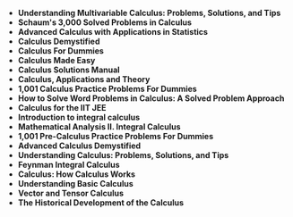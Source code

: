 <ul>
<li><b><a target="_blank" href="https://github.com/manjunath5496/Calculus-Books/blob/master/alc(1).pdf" style="text-decoration:none;">Understanding Multivariable Calculus: Problems, Solutions, and Tips</a></b></li>
                                <li><b><a target="_blank" href="https://github.com/manjunath5496/Calculus-Books/blob/master/alc(2).pdf" style="text-decoration:none;">Schaum's 3,000 Solved Problems in Calculus</a></b></li>
                                <li><b><a target="_blank" href="https://github.com/manjunath5496/Calculus-Books/blob/master/alc(3).pdf" style="text-decoration:none;">Advanced Calculus with Applications in Statistics</a></b></li>
 <li><b><a target="_blank" href="https://github.com/manjunath5496/Calculus-Books/blob/master/alc(4).pdf" style="text-decoration:none;">Calculus Demystified  </a></b></li>                              
<li><b><a target="_blank" href="https://github.com/manjunath5496/Calculus-Books/blob/master/alc(5).pdf" style="text-decoration:none;">Calculus For Dummies</a></b></li>
<li><b><a target="_blank" href="https://github.com/manjunath5496/Calculus-Books/blob/master/alc(6).pdf" style="text-decoration:none;">Calculus Made Easy</a></b></li>
                                <li><b><a target="_blank" href="https://github.com/manjunath5496/Calculus-Books/blob/master/alc(7).pdf" style="text-decoration:none;">Calculus Solutions Manual</a></b></li>
  
<li><b><a target="_blank" href="https://github.com/manjunath5496/Calculus-Books/blob/master/alc(8).pdf" style="text-decoration:none;">Calculus, Applications and Theory</a></b></li>
                                <li><b><a target="_blank" href="https://github.com/manjunath5496/Calculus-Books/blob/master/alc(9).pdf" style="text-decoration:none;">1,001 Calculus Practice Problems For Dummies</a></b></li>
                                <li><b><a target="_blank" href="https://github.com/manjunath5496/Calculus-Books/blob/master/alc(10).pdf" style="text-decoration:none;">How to Solve Word Problems in Calculus: A Solved Problem Approach</a></b></li>
 <li><b><a target="_blank" href="https://github.com/manjunath5496/Calculus-Books/blob/master/alc(11).pdf" style="text-decoration:none;">Calculus for the IIT JEE  </a></b></li>                              
<li><b><a target="_blank" href="https://github.com/manjunath5496/Calculus-Books/blob/master/alc(12).pdf" style="text-decoration:none;">Introduction to integral calculus</a></b></li>
<li><b><a target="_blank" href="https://github.com/manjunath5496/Calculus-Books/blob/master/alc(13).pdf" style="text-decoration:none;">Mathematical Analysis II. Integral Calculus</a></b></li>
                                <li><b><a target="_blank" href="https://github.com/manjunath5496/Calculus-Books/blob/master/alc(14).pdf" style="text-decoration:none;">1,001 Pre-Calculus Practice Problems For Dummies</a></b></li>  
  
<li><b><a target="_blank" href="https://github.com/manjunath5496/Calculus-Books/blob/master/alc(15).pdf" style="text-decoration:none;">Advanced Calculus Demystified</a></b></li>

<li><b><a target="_blank" href="https://github.com/manjunath5496/Calculus-Books/blob/master/alc(16).pdf" style="text-decoration:none;">Understanding Calculus: Problems, Solutions, and Tips</a></b></li>
                                <li><b><a target="_blank" href="https://github.com/manjunath5496/Calculus-Books/blob/master/alc(17).pdf" style="text-decoration:none;">Feynman Integral Calculus</a></b></li>
 <li><b><a target="_blank" href="https://github.com/manjunath5496/Calculus-Books/blob/master/alc(18).pdf" style="text-decoration:none;">Calculus: How Calculus Works  </a></b></li>                              
<li><b><a target="_blank" href="https://github.com/manjunath5496/Calculus-Books/blob/master/alc(19).pdf" style="text-decoration:none;">Understanding Basic Calculus</a></b></li>
<li><b><a target="_blank" href="https://github.com/manjunath5496/Calculus-Books/blob/master/alc(20).pdf" style="text-decoration:none;">Vector and Tensor Calculus</a></b></li>
                                <li><b><a target="_blank" href="https://github.com/manjunath5496/Calculus-Books/blob/master/alc(21).pdf" style="text-decoration:none;">The Historical Development of the Calculus</a></b></li>
 
  </ul>
